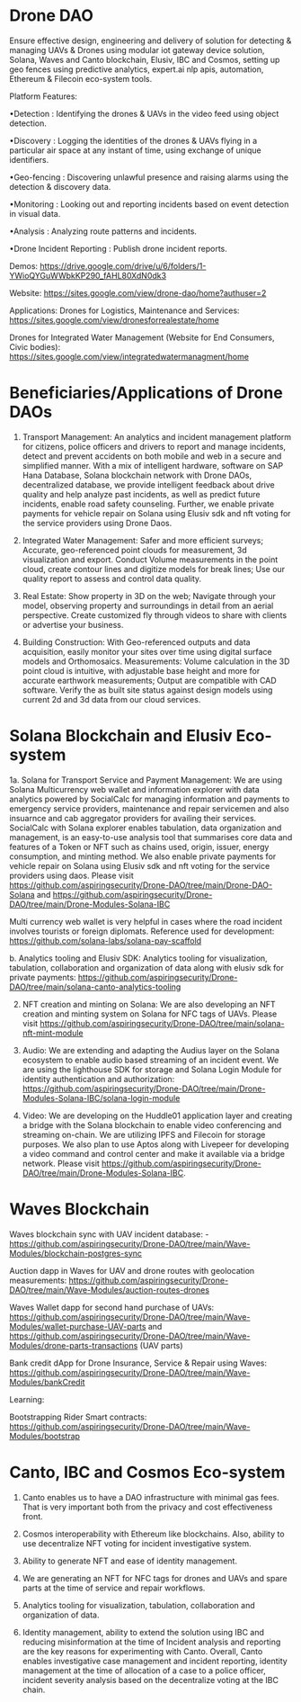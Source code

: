 # Drone DAO

Ensure effective design, engineering and delivery of solution for detecting & managing UAVs & Drones using modular iot gateway device solution, Solana, Waves and Canto blockchain, Elusiv, IBC and Cosmos, setting up geo fences using predictive analytics, expert.ai nlp apis, automation, Ethereum & Filecoin eco-system tools.

Platform Features:

•Detection : Identifying the drones & UAVs in the video feed using object detection.

•Discovery : Logging the identities of the drones & UAVs flying in a particular air space at any instant of time, using exchange of unique identifiers.

•Geo-fencing : Discovering unlawful presence and raising alarms using the detection & discovery data.

•Monitoring : Looking out and reporting incidents based on event detection in visual data.

•Analysis : Analyzing route patterns and incidents.

•Drone Incident Reporting : Publish drone incident reports.


Demos: https://drive.google.com/drive/u/6/folders/1-YWioQYGuWWbkKP290_fAHL80XdN0dk3

Website: https://sites.google.com/view/drone-dao/home?authuser=2

Applications: Drones for Logistics, Maintenance and Services: https://sites.google.com/view/dronesforrealestate/home

Drones for Integrated Water Management (Website for End Consumers, Civic bodies): https://sites.google.com/view/integratedwatermanagment/home


# Beneficiaries/Applications of Drone DAOs

1. Transport Management: An analytics and incident management platform for citizens, police officers and drivers to report and manage incidents, detect and prevent accidents on both mobile and web in a secure and simplified manner. With a mix of intelligent hardware, software on SAP Hana Database, Solana blockchain network with Drone DAOs, decentralized database, we provide intelligent feedback about drive quality and help analyze past incidents, as well as predict future incidents, enable road safety counseling. Further, we enable private payments for vehicle repair on Solana using Elusiv sdk and nft voting for the service providers using Drone Daos.

2. Integrated Water Management: Safer and more efficient surveys; Accurate, geo-referenced point clouds for measurement, 3d visualization and export. Conduct Volume measurements in the point cloud, create contour lines and digitize models for break lines; Use our quality report to assess and control data quality.

3. Real Estate: Show property in 3D on the web; Navigate through your model, observing property and surroundings in detail from an aerial perspective. Create customized fly through videos to share with clients or advertise your business.

4. Building Construction: With Geo-referenced outputs and data acquisition, easily monitor your sites over time using digital surface models and Orthomosaics. Measurements: Volume calculation in the 3D point cloud is intuitive, with adjustable base height and more for accurate earthwork measurements; Output are compatible with CAD software. Verify the as built site status against design models using current 2d and 3d data from our cloud services.


# Solana Blockchain and Elusiv Eco-system

1a. Solana for Transport Service and Payment Management: We are using Solana Multicurrency web wallet and information explorer with data analytics powered by SocialCalc for managing information and payments to emergency service providers, maintenance and repair servicemen and also insuarnce and cab aggregator providers for availing their services. SocialCalc with Solana explorer enables tabulation, data organization and management, is an easy-to-use analysis tool that summarises core data and features of a Token or NFT such as chains used, origin, issuer, energy consumption, and minting method.  We also enable private payments for vehicle repair on Solana using Elusiv sdk and nft voting for the service providers using daos. Please visit https://github.com/aspiringsecurity/Drone-DAO/tree/main/Drone-DAO-Solana and https://github.com/aspiringsecurity/Drone-DAO/tree/main/Drone-Modules-Solana-IBC

Multi currency web wallet is very helpful in cases where the road incident involves tourists or foreign diplomats. Reference used for development: https://github.com/solana-labs/solana-pay-scaffold

b. Analytics tooling and Elusiv SDK: Analytics tooling for visualization, tabulation, collaboration and organization of data along with elusiv sdk for private payments: https://github.com/aspiringsecurity/Drone-DAO/tree/main/solana-canto-analytics-tooling

2. NFT creation and minting on Solana: We are also developing an NFT creation and minting system on Solana for NFC tags of UAVs. Please visit https://github.com/aspiringsecurity/Drone-DAO/tree/main/solana-nft-mint-module

3. Audio: We are extending and adapting the Audius layer on the Solana ecosystem to enable audio based streaming of an incident event. We are using the lighthouse SDK for storage and Solana Login Module for identity authentication and authorization: https://github.com/aspiringsecurity/Drone-DAO/tree/main/Drone-Modules-Solana-IBC/solana-login-module

4. Video: We are developing on the Huddle01 application layer and creating a bridge with the Solana blockchain to enable video conferencing and streaming on-chain. We are utilizing IPFS and Filecoin for storage purposes. We also plan to use Aptos along with Livepeer for developing a video command and control center and make it available via a bridge network. Please visit https://github.com/aspiringsecurity/Drone-DAO/tree/main/Drone-Modules-Solana-IBC.


# Waves Blockchain

Waves blockchain sync with UAV incident database: - https://github.com/aspiringsecurity/Drone-DAO/tree/main/Wave-Modules/blockchain-postgres-sync

Auction dapp in Waves for UAV and drone routes with geolocation measurements: https://github.com/aspiringsecurity/Drone-DAO/tree/main/Wave-Modules/auction-routes-drones

Waves Wallet dapp for second hand purchase of UAVs: https://github.com/aspiringsecurity/Drone-DAO/tree/main/Wave-Modules/wallet-purchase-UAV-parts and https://github.com/aspiringsecurity/Drone-DAO/tree/main/Wave-Modules/drone-parts-transactions (UAV parts)

Bank credit dApp for Drone Insurance, Service & Repair using Waves: https://github.com/aspiringsecurity/Drone-DAO/tree/main/Wave-Modules/bankCredit

Learning:

Bootstrapping Rider Smart contracts: https://github.com/aspiringsecurity/Drone-DAO/tree/main/Wave-Modules/bootstrap



# Canto, IBC and Cosmos Eco-system

1. Canto enables us to have a DAO infrastructure with minimal gas fees. That is very important both from the privacy and cost effectiveness front.

2. Cosmos interoperability with Ethereum like blockchains. Also, ability to use decentralize NFT voting for incident investigative system.

3. Ability to generate NFT and ease of identity management.

4. We are generating an NFT for NFC tags for drones and UAVs and spare parts at the time of service and repair workflows.

5. Analytics tooling for visualization, tabulation, collaboration and organization of data.

5. Identity management, ability to extend the solution using IBC and reducing misinformation at the time of Incident analysis and reporting are the key reasons for experimenting with Canto.
Overall, Canto enables investigative case management and incident reporting, identity management at the time of allocation of a case to a police officer, incident severity analysis based on the decentralize voting at the IBC chain.

